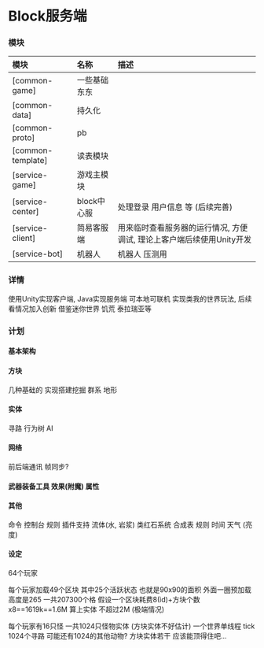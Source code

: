 # Block服务端

### 模块
| 模块                | 名称       | 描述                                      |  
|:------------------|:---------|:----------------------------------------|
| [common-game]     | 一些基础东东   |                                         |
| [common-data]     | 持久化      |                                         |
| [common-proto]    | pb       |                                         |
| [common-template] | 读表模块     |                                         |
| [service-game]    | 游戏主模块    |                                         |
| [service-center]  | block中心服 | 处理登录 用户信息 等 (后续完善)                      |
| [service-client]  | 简易客服端    | 用来临时查看服务器的运行情况, 方便调试, 理论上客户端后续使用Unity开发 |
| [service-bot]     | 机器人      | 机器人 压测用                                 |

### 详情
使用Unity实现客户端, Java实现服务端 可本地可联机 实现类我的世界玩法, 后续看情况加入创新 借鉴迷你世界 饥荒 泰拉瑞亚等 

### 计划
#### 基本架构
#### 方块
几种基础的 实现搭建挖掘 群系 地形 
#### 实体
寻路 行为树 AI
#### 网络
前后端通讯 帧同步?

#### 武器装备工具 效果(附魔) 属性
#### 其他
命令 控制台 规则 插件支持 流体(水, 岩浆) 类红石系统 合成表 规则
时间 天气 (亮度)

#### 设定
64个玩家 

每个玩家加载49个区块 其中25个活跃状态 也就是90x90的面积 外面一圈预加载
高度是265 一共207300个格 假设一个区块耗费8(id)+方块个数x8==1619k==1.6M 算上实体 不超过2M (极端情况)

每个玩家有16只怪 一共1024只怪物实体 (方块实体不好估计) 一个世界单线程 tick 1024个寻路 
可能还有1024的其他动物? 方块实体若干 应该能顶得住吧...